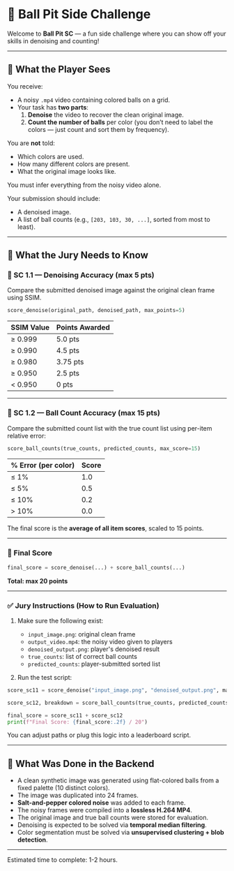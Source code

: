 # 🎯 Ball Pit Side Challenge

Welcome to **Ball Pit SC** — a fun side challenge where you can show off your skills in denoising and counting!

---

## 👀 What the Player Sees

You receive:
- A noisy `.mp4` video containing colored balls on a grid.
- Your task has **two parts**:
  1. **Denoise** the video to recover the clean original image.
  2. **Count the number of balls** per color (you don’t need to label the colors — just count and sort them by frequency).

You are **not** told:
- Which colors are used.
- How many different colors are present.
- What the original image looks like.

You must infer everything from the noisy video alone.

Your submission should include:
- A denoised image.
- A list of ball counts (e.g., `[203, 103, 30, ...]`, sorted from most to least).

---

## 🧠 What the Jury Needs to Know

### 🧼 SC 1.1 — Denoising Accuracy (max 5 pts)

Compare the submitted denoised image against the original clean frame using SSIM.

```python
score_denoise(original_path, denoised_path, max_points=5)
```

| SSIM Value      | Points Awarded |
|------------------|----------------|
| ≥ 0.999          | 5.0 pts        |
| ≥ 0.990          | 4.5 pts        |
| ≥ 0.980          | 3.75 pts       |
| ≥ 0.950          | 2.5 pts        |
| < 0.950          | 0 pts          |

---

### 🎨 SC 1.2 — Ball Count Accuracy (max 15 pts)

Compare the submitted count list with the true count list using per-item relative error:

```python
score_ball_counts(true_counts, predicted_counts, max_score=15)
```

| % Error (per color) | Score |
|---------------------|-------|
| ≤ 1%                | 1.0   |
| ≤ 5%                | 0.5   |
| ≤ 10%               | 0.2   |
| > 10%               | 0.0   |

The final score is the **average of all item scores**, scaled to 15 points.

---

### 🧮 Final Score

```python
final_score = score_denoise(...) + score_ball_counts(...)
```

**Total: max 20 points**

---

### ✅ Jury Instructions (How to Run Evaluation)

1. Make sure the following exist:
   - `input_image.png`: original clean frame
   - `output_video.mp4`: the noisy video given to players
   - `denoised_output.png`: player's denoised result
   - `true_counts`: list of correct ball counts
   - `predicted_counts`: player-submitted sorted list

2. Run the test script:

```python
score_sc11 = score_denoise("input_image.png", "denoised_output.png", max_points=5)

score_sc12, breakdown = score_ball_counts(true_counts, predicted_counts, max_score=15)

final_score = score_sc11 + score_sc12
print(f"Final Score: {final_score:.2f} / 20")
```

You can adjust paths or plug this logic into a leaderboard script.

---

## 🧪 What Was Done in the Backend

- A clean synthetic image was generated using flat-colored balls from a fixed palette (10 distinct colors).
- The image was duplicated into 24 frames.
- **Salt-and-pepper colored noise** was added to each frame.
- The noisy frames were compiled into a **lossless H.264 MP4**.
- The original image and true ball counts were stored for evaluation.
- Denoising is expected to be solved via **temporal median filtering**.
- Color segmentation must be solved via **unsupervised clustering + blob detection**.

---

Estimated time to complete: 1-2 hours.
